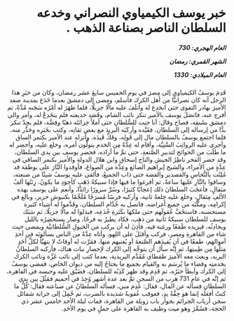 <h1 dir="rtl">خبر يوسف الكيمياوي النصراني وخدعه السلطان الناصر بصناعة الذهب .</h1>

<h5 dir="rtl">العام الهجري:  730

الشهر القمري: رمضان

العام الميلادي: 1330</h5>

<p dir="rtl">قَدِمَ يوسفُ الكيمياوي إلى مِصرَ في يوم الخميس سابعَ عشر رمضان، وكان من خبَرِ هذا الرجل أنه كان نصرانيًّا من أهل الكرك فأسلم، ومضى إلى دمشقَ بعدما خَدَع بمدينة صفد الأميرَ بهادر التقوى حتى انخدع له وأتلَفَ عليه مالًا جزيلًا، فلما ظهَرَ له أمْرُه سَجَنه مُدَّةً، ثم أفرج عنه، فاتصَلَ يوسف بالأمير تنكز نائب الشام، وقَصَد خديعته فلم ينخَدِعْ له، وأمر والي دمشق بشَنقِه، فصاح وقال: أنا جيت للسُّلطانِ حتى أملأَ خِزانَتَه ذهبًا وفِضَّة، فلم يجِدْ تنكز بدًّا من إرساله إلى السلطان، فقَيَّده وأركَبَه البريدَ مع بعض ثقاتِه، وكتب بخَبَرِه وحَذَّر منه، فلما اجتمع يوسفُ بالسلطان مال إلى قَولِه، وفَكَّ قَيدَه، وأنزله عند الأمير بكتمر الساق وأجرى عليه الرواتِبَ السَّنِيَّة، وأقام له عِدَّةً مِن الخدم يتولَّون أمره، وخلع عليه، وأحضر له ما طلَبَ من الحوائج لتدبيرِ الصَّنعةِ، حتى تمَّ ما أراده، فحضر يوسف بين يدي السلطان، وقد حضر الفخر ناظِرُ الجيش والتاج إسحاق وابن هلال الدولة والأمير بكتمر الساقي في عِدَّةٍ من الأمراء، والشيخ إبراهيم الصائغ وعِدَّة من الصواغ، فأوقدوا النَّارَ على بوطقة قد مُلِئَت بالنُّحاسِ والقصدير والفضة حتى ذاب الجميعُ، فألقى عليه يوسفُ شيئًا من صنعته، وساقوا بالنَّارِ عليها ساعةً، ثم أفرغوا ما فيها فإذا سبيكةُ ذَهَبٍ كأجوَدِ ما يكونُ، زِنَتُها ألفُ مثقالٍ، فأعجَبَ السلطانَ ذلك إعجابًا كثيرًا، وسُرَّ سرورًا زائدًا، وأنعم على يوسف بهذه الألفِ مِثقالٍ، وخلع عليه خِلعةً ثانية، وأركبه فرسًا مُسرَجًا مُلَجَّمًا بكنبوش حرير، وبالغ في إكرامِه، ومكَّنَه من جميع أغراضه، فاتصل به خُدَّام السلطان، وقَدَّموا له أشياء كثيرة مستحسنة، فاستخَفَّ عُقولَهم حتى ملكها بكَثرةِ خُدَعِه، فبذلوا له مالًا جزيلًا، ثم سَبَك يوسف للسلطان سبيكةً ثانية من ذهب، فكاد يطيرُ به فرحًا، وصار يستحضِرُه بالليل ويحادِثُه، فيزيده طَمَعًا ورغبة فيه، فأذِنَ له أن يركب من الخيولِ السُّلطانيَّة ويمضي حيث شاء من القاهرةِ ومصر، فركب وأقبَلَ على اللهو، وأتاه عِدَّةٌ من الناس يسألونَه في أخذِ أموالهم، طمعًا في أن يُفيدَهم الصَّنعةَ أو يُغنيهم منها، فمَرَّت له أوقاتٌ لا يتهيَّأُ لكلِّ أحَدٍ مِثلُها مِن طِيبتِها، ثم إنَّه سأل أن يتوجَّه إلى الكرك لإحضارِ نبات هناك، فأركبه السلطانُ البريد، وبعث معه الأميرَ طقطاي مُقَدَّم البريدية، بعدما كتب إلى نائب غَزَّة ونائب الكرك بخدمتِه وقضاء ما يُرسَم به والقيام بجميع ما يحتاجُ إليه من ديوان الخاص، فمضى يوسفُ إلى الكرك وأبطأ خبَرُه، ثم قَدِمَ وقد ظهر كَذِبُه للسلطان، فضَيَّق عليه وحبسه في القاهرة، ثم إنَّه في عام 731 هرب من السجنِ ثمَّ بعد عدة أشهر وُجِدَ في أحميم فمَثُلَ بين يدي السلطان فسأله عن المال، فقال: عَدِمَ مني، فسأله السلطانُ عن صناعته فقال: كُلُّ ما كنتُ أفعَلُه إنما هو خِفَّةُ يدٍ، فعوقب عُقوبةً شديدة بالضرب، ثم حُمِلَ إلى خزانة شمائل سجن أرباب الجرائم بجوار باب زويلة من القاهرة، فمات ليلة الأحد خامس عشر ذي الحجة، فسُمِّرَ وهو ميت وطيف به القاهرة على جملٍ في يوم الأحَدِ.</p></br>
